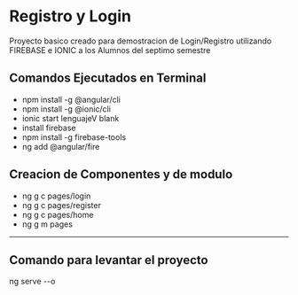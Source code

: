 # Registro y Login
Proyecto basico creado para demostracion de Login/Registro utilizando FIREBASE e IONIC a los Alumnos del  septimo semestre


## Comandos Ejecutados en Terminal  
*   npm install -g @angular/cli
*    npm install -g @ionic/cli
*    ionic start lenguajeV blank
*    install firebase
*    npm install -g firebase-tools
*    ng add @angular/fire


## Creacion de Componentes y de modulo
*  ng g c pages/login
*  ng g c pages/register
*  ng g c pages/home
*  ng g m pages

---------------------
## Comando para levantar el proyecto
ng serve --o
